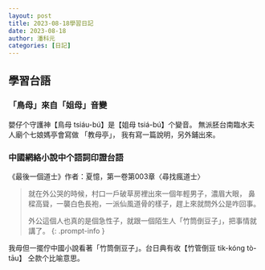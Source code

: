 ```yaml
---
layout: post
title: 2023-08-18學習日記
date: 2023-08-18
author: 潘科元
categories: [日記]
---
```

## 學習台語

### 「鳥母」來自「姐母」音變

嬰仔个守護神【鳥母 tsiáu-bú】是【姐母 tsiá-bú】个變音。
無派胚台南臨水夫人廟个七娘媽亭會寫做 「教母亭」，
我有寫一篇說明，另外鋪出來。

### 中國網絡小說中个語詞印證台語

《最後一個道士》作者：夏憶，第一卷第003章〈尋找瘋道士〉

> 就在外公哭的時候，村口一戶破草房裡出來一個年輕男子，濃眉大眼，
> 鼻樑高聳，一襲白色長袍，一派仙風道骨的樣子，趕上來就問外公是咋回事。
>
> 外公這個人也真的是個急性子，就跟一個陌生人「竹筒倒豆子」，把事情就講了。
{: .prompt-info }

我毋但一擺佇中國小說看著「竹筒倒豆子」。台日典有收【竹管倒豆 tik-kóng tò-tāu】
仝款个比喻意思。
